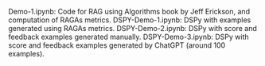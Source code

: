 Demo-1.ipynb: Code for RAG using Algorithms book by Jeff Erickson, and computation of RAGAs metrics.
DSPY-Demo-1.ipynb: DSPy with examples generated using RAGAs metrics.
DSPY-Demo-2.ipynb: DSPy with score and feedback examples generated manually.
DSPY-Demo-3.ipynb: DSPy with score and feedback examples generated by ChatGPT (around 100 examples).
